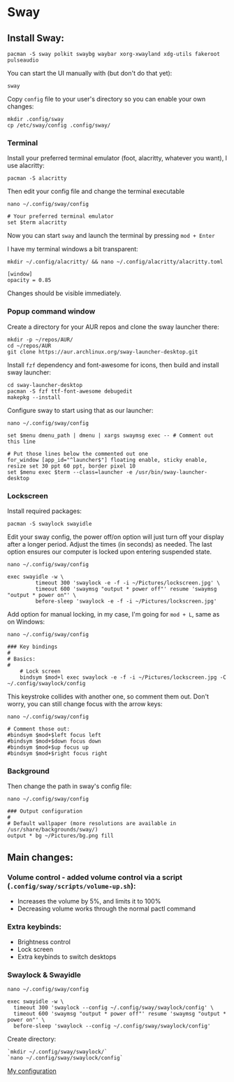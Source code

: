 # Sway
## Install Sway:

```
pacman -S sway polkit swaybg waybar xorg-xwayland xdg-utils fakeroot pulseaudio
```

You can start the UI manually with (but don't do that yet):

```
sway
```

Copy `config` file to your user's directory so you can enable your own changes:

```
mkdir .config/sway
cp /etc/sway/config .config/sway/
```

### Terminal

Install your preferred terminal emulator (foot, alacritty, whatever you want), I use alacritty:

```
pacman -S alacritty
```

Then edit your config file and change the terminal executable

`nano ~/.config/sway/config`
```
# Your preferred terminal emulator
set $term alacritty
```

Now you can start `sway` and launch the terminal by pressing `mod + Enter`

I have my terminal windows a bit transparent:


`mkdir ~/.config/alacritty/ && nano ~/.config/alacritty/alacritty.toml`
```
[window]
opacity = 0.85
```

Changes should be visible immediately.

### Popup command window

Create a directory for your AUR repos and clone the sway launcher there:

```
mkdir -p ~/repos/AUR/
cd ~/repos/AUR
git clone https://aur.archlinux.org/sway-launcher-desktop.git
```

Install `fzf` dependency and font-awesome for icons, then build and install sway launcher:

```
cd sway-launcher-desktop
pacman -S fzf ttf-font-awesome debugedit
makepkg --install
```

Configure sway to start using that as our launcher:


`nano ~/.config/sway/config`
```
set $menu dmenu_path | dmenu | xargs swaymsg exec -- # Comment out this line

# Put those lines below the commented out one
for_window [app_id="^launcher$"] floating enable, sticky enable, resize set 30 ppt 60 ppt, border pixel 10
set $menu exec $term --class=launcher -e /usr/bin/sway-launcher-desktop

```

### Lockscreen

Install required packages:

```
pacman -S swaylock swayidle
```

Edit your sway config, the power off/on option will just turn off your display after a longer period. Adjust the times (in seconds) as needed. The last option ensures our computer is locked upon entering suspended state.

`nano ~/.config/sway/config`
```
exec swayidle -w \
         timeout 300 'swaylock -e -f -i ~/Pictures/lockscreen.jpg' \
         timeout 600 'swaymsg "output * power off"' resume 'swaymsg "output * power on"' \
         before-sleep 'swaylock -e -f -i ~/Pictures/lockscreen.jpg'
```

Add option for manual locking, in my case, I'm going for `mod + L`, same as on Windows:


`nano ~/.config/sway/config`
```
### Key bindings
#
# Basics:
#
    # Lock screen
    bindsym $mod+l exec swaylock -e -f -i ~/Pictures/lockscreen.jpg -C ~/.config/swaylock/config
```

This keystroke collides with another one, so comment them out. Don't worry, you can still change focus with the arrow keys:

```
nano ~/.config/sway/config

# Comment those out:
#bindsym $mod+$left focus left
#bindsym $mod+$down focus down
#bindsym $mod+$up focus up
#bindsym $mod+$right focus right
```

### Background

Then change the path in sway's config file:

`nano ~/.config/sway/config`
```
### Output configuration
#
# Default wallpaper (more resolutions are available in /usr/share/backgrounds/sway/)
output * bg ~/Pictures/bg.png fill
```

## Main changes:
### Volume control - added volume control via a script (`.config/sway/scripts/volume-up.sh`):
- Increases the volume by 5%, and limits it to 100%
- Decreasing volume works through the normal pactl command
### Extra keybinds:
- Brightness control
- Lock screen
- Extra keybinds to switch desktops
### Swaylock & Swayidle
`nano ~/.config/sway/config`
```
exec swayidle -w \
  timeout 300 'swaylock --config ~/.config/sway/swaylock/config' \
  timeout 600 'swaymsg "output * power off"' resume 'swaymsg "output * power on"' \
  before-sleep 'swaylock --config ~/.config/sway/swaylock/config'
```
Create directory:
```
`mkdir ~/.config/sway/swaylock/`
`nano ~/.config/sway/swaylock/config`
```
[My configuration](https://raw.githubusercontent.com/UndercoverComputing/linux-configs/refs/heads/main/x240/Arch/.config/sway/swaylock/config)
